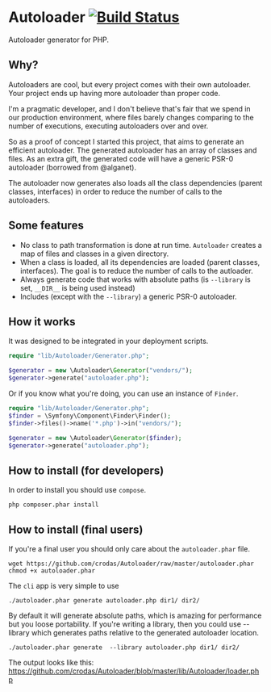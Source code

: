 Autoloader [![Build Status](https://secure.travis-ci.org/crodas/Autoloader.png?branch=master)](http://travis-ci.org/crodas/Autoloader)
===============

Autoloader generator for PHP.

Why?
----

Autoloaders are cool, but every project comes with their own autoloader. Your project ends up having more autoloader than proper code.

I'm a pragmatic developer, and I don't believe that's fair that we spend in our production environment, where files barely changes comparing to the number of executions, executing autoloaders over and over.

So as a proof of concept I started this project, that aims to generate an efficient autoloader. The generated autoloader has an array of classes and files. As an extra gift, the generated code will have a generic PSR-0 autoloader (borrowed from @alganet).

The autoloader now generates also loads all the class dependencies (parent classes, interfaces) in order to reduce the number of calls to the autoloaders.

Some features
-------------

* No class to path transformation is done at run time. `Autoloader` creates a map of files and classes in a given directory.
* When a class is loaded, all its dependencies are loaded (parent classes, interfaces). The goal is to reduce the number of calls to the autloader.
* Always generate code that works with absolute paths (is `--library` is set, `__DIR__` is being used instead)
* Includes (except with the `--library`) a generic PSR-0 autoloader.

How it works
------------

It was designed to be integrated in your deployment scripts. 
```php
require "lib/Autoloader/Generator.php";

$generator = new \Autoloader\Generator("vendors/");
$generator->generate("autoloader.php");
```

Or if you know what you're doing, you can use an instance of `Finder`.

```php
require "lib/Autoloader/Generator.php";
$finder = \Symfony\Component\Finder\Finder();
$finder->files()->name('*.php')->in("vendors/");

$generator = new \Autoloader\Generator($finder);
$generator->generate("autoloader.php");
```

How to install (for developers)
----------------------------

In order to install you should use `compose`.

```
php composer.phar install
```

How to install (final users)
----------------------------

If you're a final user you should only care about the `autoloader.phar` file.

```
wget https://github.com/crodas/Autoloader/raw/master/autoloader.phar
chmod +x autoloader.phar
```
The `cli` app is very simple to use

```
./autoloader.phar generate autoloader.php dir1/ dir2/
```

By default it will generate absolute paths, which is amazing for performance but you loose portability. If you're writing a library, then you could use --library which generates paths relative to the generated autoloader location.

```
./autoloader.phar generate  --library autoloader.php dir1/ dir2/
```

The output looks like this: https://github.com/crodas/Autoloader/blob/master/lib/Autoloader/loader.php
